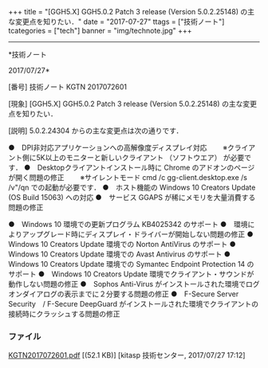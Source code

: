 ﻿+++
title = "[GGH5.X] GGH5.0.2 Patch 3 release (Version 5.0.2.25148) の主な変更点を知りたい．"
date = "2017-07-27"
ttags = ["技術ノート"]
tcategories = ["tech"]
banner = "img/technote.jpg"
+++

-----------------------------------------------------------------------------------------------------------------------------

*技術ノート

2017/07/27*


[番号]
技術ノート KGTN 2017072601

[現象]
[GGH5.X] GGH5.0.2 Patch 3 release (Version 5.0.2.25148)
の主な変更点を知りたい．

[説明]
5.0.2.24304 からの主な変更点は次の通りです．

●　DPI非対応アプリケーションへの高解像度ディスプレイ対応
　　※クライアント側に5K以上のモニターと新しいクライアント
（ソフトウエア） が必要です．
●　Desktopクライアントインストール時に Chrome
のアドオンのページが開く問題の修正
　　※サイレントモード cmd /c gg-client.desktop.exe /s /v"/qn
での起動が必要です．
●　ホスト機能の Windows 10 Creators Update (OS Build 15063) への対応
●　サービス GGAPS が稀にメモリを大量消費する問題の修正

●　Windows 10 環境での更新プログラム KB4025342 のサポート
●　環境によりアップグレード時にディスプレイ・ドライバーが開始しない問題の修正
●　Windows 10 Creators Update 環境での Norton AntiVirus のサポート
●　Windows 10 Creators Update 環境での Avast Antivirus のサポート
●　Windows 10 Creators Update 環境での Symantec Endpoint Protection 14
のサポート
●　Windows 10 Creators Update
環境でクライアント・サウンドが動作しない問題の修正
●　Sophos Anti-Virus
がインストールされた環境でログオンダイアログの表示までに２分要する問題の修正
●　F-Secure Server Security　/ F-Secure DeepGuard
がインストールされた環境でクライアントの接続時にクラッシュする問題の修正


### ファイル

 
 


[KGTN2017072601.pdf](http://techreport.kitasp.net/attachments/download/3757/KGTN2017072601.pdf)
 [(52.1 KB)] [kitasp 技術センター, 2017/07/27
17:12]


 


 

